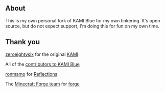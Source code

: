 ## About

This is my own personal fork of KAMI Blue for my own tinkering. It's open source, but do not expect support, I'm doing this for fun on my own time.

## Thank you

[zeroeightysix](https://github.com/zeroeightysix) for the original [KAMI](https://github.com/zeroeightysix/KAMI)

All of the [contributors to KAMI Blue](https://github.com/kami-blue/client/graphs/contributors)

[ronmamo](https://github.com/ronmamo/) for [Reflections](https://github.com/ronmamo/reflections)

The [Minecraft Forge team](https://github.com/MinecraftForge) for [forge](https://files.minecraftforge.net/)


